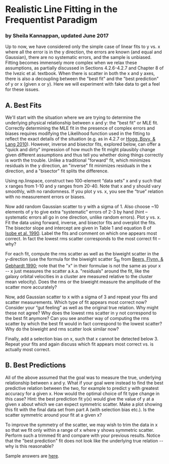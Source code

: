 # Realistic Line Fitting in the Frequentist Paradigm
### by Sheila Kannappan, updated June 2017

Up to now, we have considered only the simple case of linear fits to y vs. x where all the error is in the y direction, the errors are known (and equal and Gaussian), there are no systematic errors, and the sample is unbiased. Fitting becomes immensely more complex when we relax these assumptions, as partially discussed in Sections 4.2.6-4.2.7 and Chapter 8 of the Ivezic et al. textbook. When there is scatter in both the x and y axes, there is also a decoupling between the "best fit" and the "best prediction" of y or x (given x or y). Here we will experiment with fake data to get a feel for these issues. 

## A. Best Fits

We'll start with the situation where we are trying to determine the underlying physical relationship between x and y: the "best fit" or MLE fit. Correctly determining the MLE fit in the presence of complex errors and biases requires modifying the Likelihood function used in the fitting to reflect the exact details of the situation (e.g. as in 4.2.7 or [Hogg, Bovy, \& Lang 2010](http://lanl.arxiv.org/abs/1008.4686)). However, inverse and bisector fits, explored below, can offer a "quick and dirty" impression of how much the fit might plausibly change given different assumptions and thus tell you whether doing things correctly is worth the trouble. Unlike a traditional "forward" fit, which minimizes residuals in the y direction, an "inverse" fit minimizes residuals in the x direction, and a "bisector" fit splits the difference.

Using np.linspace, construct two 100-element “data sets” x and y such that x ranges from 1-10 and y ranges from 20-40.  Note that x and y should vary smoothly, with no randomness. If you plot y vs. x, you see the “true” relation with no measurement errors or biases.

Now add random Gaussian scatter to y with a sigma of 1. Also choose ~10 elements of y to give extra “systematic” errors of 2-3 by hand (hint – systematic errors all go in one direction, unlike random errors).  Plot y vs. x. Fit the data using forward, inverse, and bisector fits and overplot the fits. The bisector slope and intercept are given in Table 1 and equation 8 of [Isobe et al. 1990](http://adsabs.harvard.edu/abs/1990ApJ...364..104I). Label the fits and comment on which one appears most correct. In fact the lowest rms scatter corresponds to the most correct fit – why? 

For each fit, compute the rms scatter as well as the biweight scatter in the y-direction (use the formula for the biweight scatter S<sub>BI</sub> from [Beers, Flynn, & Gebhardt 1990](http://adsabs.harvard.edu/abs/1990AJ....100...32B); note that the "x" in their formulae is not the same as your x -- x just measures the scatter a.k.a. "residuals" around the fit, like the galaxy orbital velocities in a cluster are measured relative to the cluster mean velocity). Does the rms or the biweight measure the amplitude of the scatter more accurately?

Now, add Gaussian scatter to x with a sigma of 3 and repeat your fits and scatter measurements. Which type of fit appears most correct now? Consider your “gut feeling” as well as the original true relation. Why might these not agree? Why does the lowest rms scatter in y not correspond to the best fit anymore? Can you see another way of computing the rms scatter by which the best fit would in fact correspond to the lowest scatter? Why do the biweight and rms scatter look similar now?

Finally, add a selection bias on x, such that x cannot be detected below 3. Repeat your fits and again discuss which fit appears most correct vs. is actually most correct.

## B. Best Predictions

All of the above assumed that the goal was to measure the true, underlying relationship between x and y.  What if your goal were instead to find the best predictive relation between the two, for example to predict y with greatest accuracy for a given x. How would the optimal choice of fit type change in this case? Hint: the best prediction fit y(x) would give the value of y at a given x about which we can expect symmetric scatter. Make a plot showing this fit with the final data set from part A (with selection bias etc.). Is the scatter symmetric around your fit at a given x?

To improve the symmetry of the scatter, we may wish to trim the data in x so that we fit only within a range of x where y shows symmetric scatter. Perform such a trimmed fit and compare with your previous results. Notice that the "best prediction" fit does not look like the underlying true relation -- why is this reasonable?

Sample answers are [here](https://github.com/capprogram/2017bootcamp-general/blob/master/fittingchoices.py).
